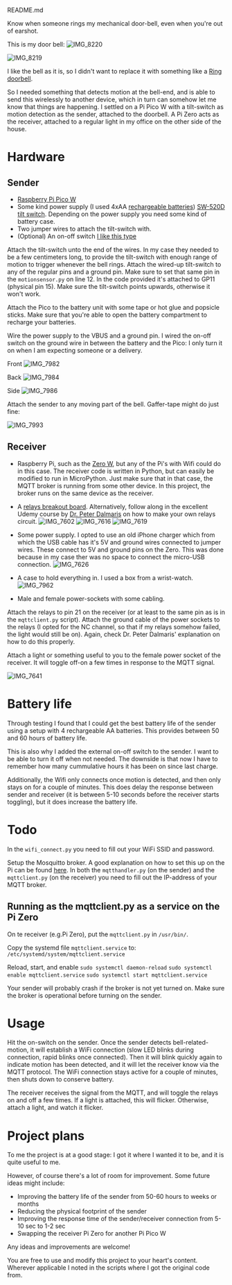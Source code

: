 README.md

Know when someone rings my mechanical door-bell, even when you're out of earshot. 

This is my door bell:
![IMG_8220](https://github.com/mrstruijk/Doorbell/assets/35394193/fbd38631-b4ee-42ac-9285-71abdd0ba7b0)

![IMG_8219](https://github.com/mrstruijk/Doorbell/assets/35394193/90d67fbd-d729-4e3e-a23c-0664dba9ee16)

I like the bell as it is, so I didn't want to replace it with something like a [Ring doorbell](https://nl-nl.ring.com/pages/doorbells). 

So I needed something that detects motion at the bell-end, and is able to send this wirelessly to another device, which in turn can somehow let me know that things are happening. I settled on a Pi Pico W with a tilt-switch as motion detection as the sender, attached to the doorbell. A Pi Zero acts as the receiver, attached to a regular light in my office on the other side of the house. 

# Hardware
## Sender
- [Raspberry Pi Pico W](https://www.raspberrypi.com/products/raspberry-pi-pico/)
- Some kind power supply (I used 4xAA [rechargeable batteries](https://stfn.pl/blog/06-pico-aa-batteries/)) 
[SW-520D tilt switch](https://www.otronic.nl/nl/sw-520d-helling-tilt-sensor.html). Depending on the power supply you need some kind of battery case. 
- Two jumper wires to attach the tilt-switch with. 
- (Optional) An on-off switch [I like this type](https://www.amazon.nl/CESFONJER-mini-tuimelschakelaar-marinevoertuig-tuimelschakelaar-instrumententafel/dp/B07J4KB38W?pd_rd_w=9Hm25&content-id=amzn1.sym.e72a5e35-8016-4887-8196-dbb0ef37d504&pf_rd_p=e72a5e35-8016-4887-8196-dbb0ef37d504&pf_rd_r=P4G9P1S46DFGANS9FQDW&pd_rd_wg=JdrYL&pd_rd_r=aa7b88f0-2827-42a5-a1ba-15d1b3f6562c&pd_rd_i=B07J4KB38W&ref_=pd_bap_d_grid_rp_0_1_ec_i&th=1)

Attach the tilt-switch unto the end of the wires. In my case they needed to be a few centimeters long, to provide the tilt-switch with enough range of motion to trigger whenever the bell rings. Attach the wired-up tilt-switch to any of the regular pins and a ground pin. Make sure to set that same pin in the `motionsensor.py` on line 12. In the code provided it's attached to GP11 (physical pin 15). Make sure the tilt-switch points upwards, otherwise it won't work. 

Attach the Pico to the battery unit with some tape or hot glue and popsicle sticks. Make sure that you're able to open the battery compartment to recharge your batteries.

Wire the power supply to the VBUS and a ground pin. I wired the on-off switch on the ground wire in between the battery and the Pico: I only turn it on when I am expecting someone or a delivery.

Front
![IMG_7982](https://github.com/mrstruijk/Doorbell/assets/35394193/7a229a8f-91a4-4229-aeb7-1f70250c410f)

Back
![IMG_7984](https://github.com/mrstruijk/Doorbell/assets/35394193/bcdd8161-21b2-4ca9-b85e-eec670bba6f9)

Side
![IMG_7986](https://github.com/mrstruijk/Doorbell/assets/35394193/bde078c4-5fe9-492a-be56-6568938d0ba7)

Attach the sender to any moving part of the bell. Gaffer-tape might do just fine:

![IMG_7993](https://github.com/mrstruijk/Doorbell/assets/35394193/46627565-c1fe-4499-852f-926f2ca3c44e)


## Receiver
- Raspberry Pi, such as the [Zero W](https://www.raspberrypi.com/products/raspberry-pi-zero-w/), but any of the Pi's with Wifi could do in this case. The receiver code is written in Python, but can easily be modified to run in MicroPython. Just make sure that in that case, the MQTT broker is running from some other device. In this project, the broker runs on the same device as the receiver. 
- A [relays breakout board](https://www.kiwi-electronics.com/nl/twee-kanaals-5v-relais-module-911?search=relais). Alternatively, follow along in the excellent Udemy course by [Dr. Peter Dalmaris](https://www.udemy.com/course/raspberrypibc/) on how to make your own relays circuit.
![IMG_7602](https://github.com/mrstruijk/Doorbell/assets/35394193/649c0bb6-5f92-4862-be5c-755d308ee302)
![IMG_7616](https://github.com/mrstruijk/Doorbell/assets/35394193/59c31e34-a665-4772-865f-dcf6030ca71f)
![IMG_7619](https://github.com/mrstruijk/Doorbell/assets/35394193/86c3babc-949f-4cd9-8e78-33832d46508f)

- Some power supply. I opted to use an old iPhone charger which from which the USB cable has it's 5V and ground wires connected to jumper wires. These connect to 5V and ground pins on the Zero. This was done because in my case ther was no space to connect the micro-USB connection.
![IMG_7626](https://github.com/mrstruijk/Doorbell/assets/35394193/dcf24066-aa2a-441f-a996-7c256e263579)
- A case to hold everything in. I used a box from a wrist-watch.
![IMG_7962](https://github.com/mrstruijk/Doorbell/assets/35394193/6c5b7bd3-29fb-4730-baaa-277165c6f17e)
- Male and female power-sockets with some cabling.

Attach the relays to pin 21 on the receiver (or at least to the same pin as is in the `mqttclient.py` script).
Attach the ground cable of the power sockets to the relays (I opted for the NC channel, so that if my relays somehow failed, the light would still be on). Again, check Dr. Peter Dalmaris' explanation on how to do this properly. 

Attach a light or something useful to you to the female power socket of the receiver. It will toggle off-on a few times in response to the MQTT signal. 

![IMG_7641](https://github.com/mrstruijk/Doorbell/assets/35394193/083f8500-0cb3-4056-ae8c-751341ec429f)


# Battery life

Through testing I found that I could get the best battery life of the sender using a setup with 4 rechargeable AA batteries. This provides between 50 and 60 hours of battery life.

This is also why I added the external on-off switch to the sender. I want to be able to turn it off when not needed. The downside is that now I have to remember how many cummulative hours it has been on since last charge.

Additionally, the Wifi only connects once motion is detected, and then only stays on for a couple of minutes. This does delay the response between sender and receiver (it is between 5-10 seconds before the receiver starts toggling), but it does increase the battery life. 

# Todo

In the `wifi_connect.py` you need to fill out your WiFi SSID and password.

Setup the Mosquitto broker. A good explanation on how to set this up on the Pi can be found [here](http://www.steves-internet-guide.com/install-mosquitto-linux/). In both the `mqtthandler.py` (on the sender) and the `mqttclient.py` (on the receiver) you need to fill out the IP-address of your MQTT broker.

## Running as the mqttclient.py as a service on the Pi Zero

On te receiver (e.g.Pi Zero), put the `mqttclient.py` in `/usr/bin/`. 

Copy the systemd file `mqttclient.service` to: `/etc/systemd/system/mqttclient.service`

Reload, start, and enable
`sudo systemctl daemon-reload`
`sudo systemctl enable mqttclient.service`
`sudo systemctl start mqttclient.service`

Your sender will probably crash if the broker is not yet turned on. Make sure the broker is operational before turning on the sender. 

# Usage

Hit the on-switch on the sender. Once the sender detects bell-related-motion, it will establish a WiFi connection (slow LED blinks during connection, rapid blinks once connected). Then it will blink quickly again to indicate motion has been detected, and it will let the receiver know via the MQTT protocol. The WiFi connection stays active for a couple of minutes, then shuts down to conserve battery. 

The receiver receives the signal from the MQTT, and will toggle the relays on and off a few times. If a light is attached, this will flicker. Otherwise, attach a light, and watch it flicker. 

# Project plans

To me the project is at a good stage: I got it where I wanted it to be, and it is quite useful to me. 

However, of course there's a lot of room for improvement. Some future ideas might include:
- Improving the battery life of the sender from 50-60 hours to weeks or months
- Reducing the physical footprint of the sender
- Improving the response time of the sender/receiver connection from 5-10 sec to 1-2 sec
- Swapping the receiver Pi Zero for another Pi Pico W

Any ideas and improvements are welcome!

You are free to use and modify this project to your heart's content. 
Wherever applicable I noted in the scripts where I got the original code from.

